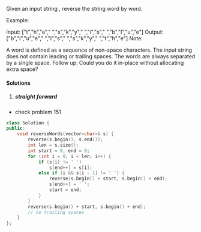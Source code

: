 Given an input string , reverse the string word by word. 

Example:

Input:  ["t","h","e"," ","s","k","y"," ","i","s"," ","b","l","u","e"]
Output: ["b","l","u","e"," ","i","s"," ","s","k","y"," ","t","h","e"]
Note: 

A word is defined as a sequence of non-space characters.
The input string does not contain leading or trailing spaces.
The words are always separated by a single space.
Follow up: Could you do it in-place without allocating extra space?

#### Solutions

1. ##### straight forward

- check problem 151

```cpp
class Solution {
public:
    void reverseWords(vector<char>& s) {
        reverse(s.begin(), s.end());
        int len = s.size();
        int start = 0, end = 0;
        for (int i = 0; i < len; i++) {
            if (s[i] != ' ')
                s[end++] = s[i];
            else if (i && s[i - 1] != ' ') {
                reverse(s.begin() + start, s.begin() + end);
                s[end++] = ' ';
                start = end;
            }
        }
        reverse(s.begin() + start, s.begin() + end);
        // no trailing spaces
    }
};
```